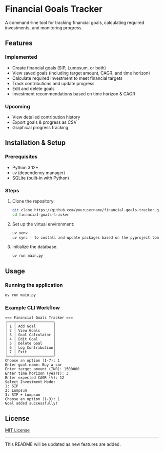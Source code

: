 # Financial Goals Tracker

A command-line tool for tracking financial goals, calculating required investments, and monitoring progress.

## Features
### Implemented
- Create financial goals (SIP, Lumpsum, or both)
- View saved goals (including target amount, CAGR, and time horizon)
- Calculate required investment to meet financial targets
- Track contributions and update progress
- Edit and delete goals
- Investment recommendations based on time horizon & CAGR

### Upcoming
- View detailed contribution history
- Export goals & progress as CSV
- Graphical progress tracking

## Installation & Setup
### Prerequisites
- Python 3.12+
- `uv` (dependency manager)
- SQLite (built-in with Python)

### Steps
1. Clone the repository:
   ```sh
   git clone https://github.com/yourusername/financial-goals-tracker.git
   cd financial-goals-tracker
   ```
2. Set up the virtual environment:
   ```sh
   uv venv
   uv sync - to install and update packages based on the pyproject.toml file
   ```
3. Initialize the database:
   ```sh
   uv run main.py
   ```

## Usage
### Running the application
```sh
uv run main.py
```
### Example CLI Workflow
```
=== Financial Goals Tracker ===
┌───┬─────────────────┐
│ 1 │ Add Goal        │
│ 2 │ View Goals      │
│ 3 │ Goal Calculator │
│ 4 │ Edit Goal       │
│ 5 │ Delete Goal     │
│ 6 │ Log Contribution│
│ 7 │ Exit            │
└───┴─────────────────┘
Choose an option (1-7): 1
Enter goal name: Buy a car
Enter target amount (INR): 1500000
Enter time horizon (years): 3
Enter expected CAGR (%): 12
Select Investment Mode:
1: SIP
2: Lumpsum
3: SIP + Lumpsum
Choose an option (1-3): 1
Goal added successfully!
```

## License
[MIT License](LICENSE)

---

This README will be updated as new features are added.

